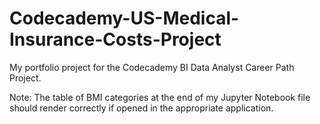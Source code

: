 # Codecademy-US-Medical-Insurance-Costs-Project
My portfolio project for the Codecademy BI Data Analyst Career Path Project.

Note: The table of BMI categories at the end of my Jupyter Notebook file should render correctly if opened in the appropriate application.
